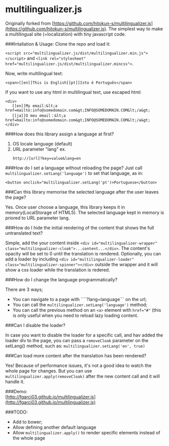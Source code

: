 multilingualizer.js
===================

Originally forked from [https://github.com/hitokun-s/multilingualizer.js](https://github.com/hitokun-s/multilingualizer.js).
The simplest way to make a multilingual site (=localization) with tiny javascript code.  

###Intallation & Usage:
Clone the repo and load it:

```<script src="multilingualizer.js/dist/multilingualizer.min.js"></script>``` and ```<link rel="stylesheet" href="multilingualizer.js/dist/multilingualizer.mincss">```.


Now, write multilingual text:

```
<span>[[en]]This is English[[pt]]Isto é Português</span>
```


If you want to use any html in multilingual text, use escaped html:

```
<div>
   [[en]]My email:&lt;a href=mailto:info@somedomain.com&gt;INFO@SOMEDOMAIN.COM&lt;/a&gt;
   [[ja]]O meu email：&lt;a href=mailto:info@somedomain.com&gt;INFO@SOMEDOMAIN.COM&lt;/a&gt;
</div>
```

###How does this library assign a language at first?
1. OS locale language (default)
2. URL parameter "lang" ex.
   ```
   http://[url]?key=value&lang=en
   ```

###How do I set a language without reloading the page?
Just call ```multilingualizer.setLang('language')``` to set that language, as in:

```
<button onclick="multilingualizer.setLang('pt')>Portuguese</button>
```

###Can this library memorise the selected language after the user leaves the page?  

Yes. Once user choose a language, this library keeps it in memory(LocalStorage of HTML5).
The selected language kept in memory is priored to URL parameter lang.

###How do I hide the initial rendering of the content that shows the full untranslated text?

Simple, add the your content inside ```<div id="multilingualizer-wrapper" class="multilingualizer-cloak">...content...</div>```.
The content's opacity will be set to 0 until the translation is rendered.
Optionally, you can add a loader by including ```<div id="multilingualizer-loader" class="multilingualizer-spinner"></div>``` outside
the wrapper and it will show a css loader while the translation is redered.

###How do I change the language programmatically?

There are 3 ways;
+ You can navigate to a page with ````?lang=language``` on the url;
+ You can call the ```multilingualizer.setLang('language')``` method;
+ You can call the previous method on an ```<a>``` element with ```href="#"``` (this is only useful when you need to reload lazy loading content.

###Can I disable the loader?

In case you want to disable the loader for a specific call, and hav added the loader div to the page, you can pass a ```removeCloak``` parameter
on the setLang() method, such as: ```multilingualizer.setLang('en', true)```

###Can load more content after the translation has been rendered?

Yes! Because of performance issues, it's not a good idea to watch the whole page for changes. But you can use ```multilingualizer.apply(removeCloak)```
after the new content call and it will handle it.

###Demo:  
[http://fgarci03.github.io/multilingualizer.js](http://fgarci03.github.io/multilingualizer.js)


###TODO:  
+ Add to bower;
+ Allow defining another default language
+ Allow ```multilingualizer.apply()``` to render specific elements instead of the whole page
